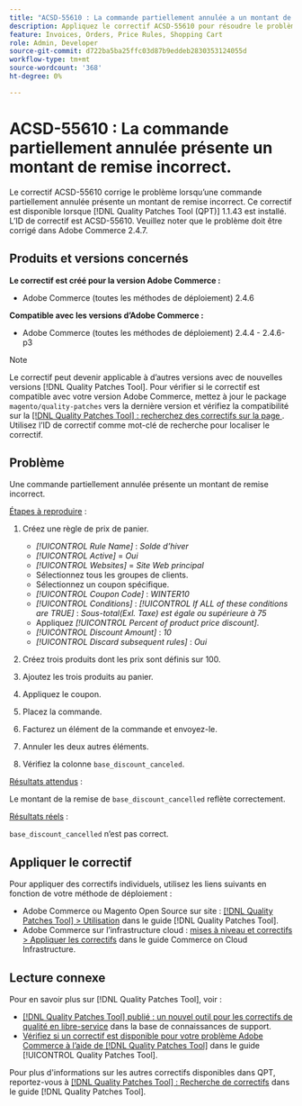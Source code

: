 ```yaml
---
title: "ACSD-55610 : La commande partiellement annulée a un montant de remise incorrect"
description: Appliquez le correctif ACSD-55610 pour résoudre le problème Adobe Commerce lorsqu’une commande partiellement annulée présente un montant de remise incorrect.
feature: Invoices, Orders, Price Rules, Shopping Cart
role: Admin, Developer
source-git-commit: d722ba5ba25ffc03d87b9eddeb2830353124055d
workflow-type: tm+mt
source-wordcount: '368'
ht-degree: 0%

---
```


# ACSD-55610 : La commande partiellement annulée présente un montant de remise incorrect.

Le correctif ACSD-55610 corrige le problème lorsqu’une commande partiellement annulée présente un montant de remise incorrect. Ce correctif est disponible lorsque [!DNL Quality Patches Tool (QPT)] 1.1.43 est installé. L’ID de correctif est ACSD-55610. Veuillez noter que le problème doit être corrigé dans Adobe Commerce 2.4.7.

## Produits et versions concernés

**Le correctif est créé pour la version Adobe Commerce :**

* Adobe Commerce (toutes les méthodes de déploiement) 2.4.6

**Compatible avec les versions d’Adobe Commerce :**

* Adobe Commerce (toutes les méthodes de déploiement) 2.4.4 - 2.4.6-p3

>[!NOTE]
>
>Le correctif peut devenir applicable à d’autres versions avec de nouvelles versions [!DNL Quality Patches Tool]. Pour vérifier si le correctif est compatible avec votre version Adobe Commerce, mettez à jour le package `magento/quality-patches` vers la dernière version et vérifiez la compatibilité sur la [[!DNL Quality Patches Tool] : recherchez des correctifs sur la page ](https://experienceleague.adobe.com/tools/commerce-quality-patches/index.html). Utilisez l’ID de correctif comme mot-clé de recherche pour localiser le correctif.

## Problème

Une commande partiellement annulée présente un montant de remise incorrect.

<u>Étapes à reproduire</u> :

1. Créez une règle de prix de panier.

   * *[!UICONTROL Rule Name]* : *Solde d’hiver*
   * *[!UICONTROL Active]* = *Oui*
   * *[!UICONTROL Websites]* = *Site Web principal*
   * Sélectionnez tous les groupes de clients.
   * Sélectionnez un coupon spécifique.
   * *[!UICONTROL Coupon Code]* : *WINTER10*
   * *[!UICONTROL Conditions]* : *[!UICONTROL If ALL of these conditions are TRUE]* : *Sous-total(Exl. Taxe) est égale ou supérieure à 75*
   * Appliquez *[!UICONTROL Percent of product price discount]*.
   * *[!UICONTROL Discount Amount]* : *10*
   * *[!UICONTROL Discard subsequent rules]* : *Oui*

1. Créez trois produits dont les prix sont définis sur 100.
1. Ajoutez les trois produits au panier.
1. Appliquez le coupon.
1. Placez la commande.
1. Facturez un élément de la commande et envoyez-le.
1. Annuler les deux autres éléments.
1. Vérifiez la colonne `base_discount_canceled`.

<u>Résultats attendus</u> :

Le montant de la remise de `base_discount_cancelled` reflète correctement.

<u>Résultats réels</u> :

`base_discount_cancelled` n’est pas correct.

## Appliquer le correctif

Pour appliquer des correctifs individuels, utilisez les liens suivants en fonction de votre méthode de déploiement :

* Adobe Commerce ou Magento Open Source sur site : [[!DNL Quality Patches Tool] > Utilisation](https://experienceleague.adobe.com/docs/commerce-operations/tools/quality-patches-tool/usage.html) dans le guide [!DNL Quality Patches Tool].
* Adobe Commerce sur l’infrastructure cloud : [mises à niveau et correctifs > Appliquer les correctifs](https://experienceleague.adobe.com/docs/commerce-cloud-service/user-guide/develop/upgrade/apply-patches.html) dans le guide Commerce on Cloud Infrastructure.

## Lecture connexe

Pour en savoir plus sur [!DNL Quality Patches Tool], voir :

* [[!DNL Quality Patches Tool] publié : un nouvel outil pour les correctifs de qualité en libre-service](https://experienceleague.adobe.com/en/docs/commerce-knowledge-base/kb/announcements/commerce-announcements/magento-quality-patches-released-new-tool-to-self-serve-quality-patches) dans la base de connaissances de support.
* [Vérifiez si un correctif est disponible pour votre problème Adobe Commerce à l’aide de  [!DNL Quality Patches Tool]](/help/tools/quality-patches-tool/patches-available-in-qpt/check-patch-for-magento-issue-with-magento-quality-patches.md) dans le guide [!UICONTROL Quality Patches Tool].


Pour plus d&#39;informations sur les autres correctifs disponibles dans QPT, reportez-vous à [[!DNL Quality Patches Tool] : Recherche de correctifs](https://experienceleague.adobe.com/tools/commerce-quality-patches/index.html) dans le guide [!DNL Quality Patches Tool].

